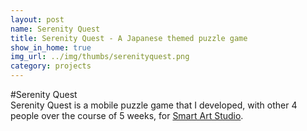 ```yaml
---
layout: post
name: Serenity Quest
title: Serenity Quest - A Japanese themed puzzle game
show_in_home: true
img_url: ../img/thumbs/serenityquest.png
category: projects
---
```


#Serenity Quest  
Serenity Quest is a mobile puzzle game that I developed, with other 4 people over the course of 5 weeks, for [Smart Art Studio](http://www.smartart-gamestudio.com/).
